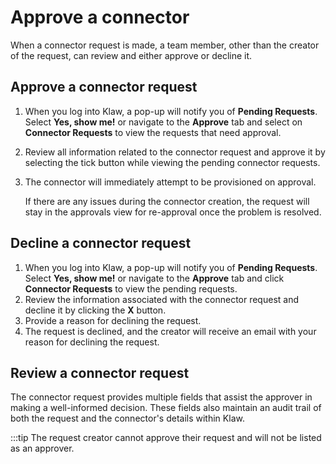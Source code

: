 # Approve a connector

When a connector request is made, a team member, other than the creator
of the request, can review and either approve or decline it.

## Approve a connector request

1. When you log into Klaw, a pop-up will notify you of **Pending
   Requests**. Select **Yes, show me!** or navigate to the **Approve**
   tab and select on **Connector Requests** to view the requests that
   need approval.
2. Review all information related to the connector request and approve
   it by selecting the tick button while viewing the pending connector
   requests.

3. The connector will immediately attempt to be provisioned on
   approval.

   If there are any issues during the connector creation, the request will stay in the approvals view for re-approval once the problem is resolved.

## Decline a connector request

1. When you log into Klaw, a pop-up will notify you of **Pending
   Requests**. Select **Yes, show me!** or navigate to the **Approve**
   tab and click **Connector Requests** to view the pending
   requests.
2. Review the information associated with the connector request and
   decline it by clicking the **X** button.
3. Provide a reason for declining the request.
4. The request is declined, and the creator will receive an email with
   your reason for declining the request.

## Review a connector request

The connector request provides multiple fields that assist the approver in making a well-informed decision. These fields also maintain an audit trail of both the request and the connector's details within Klaw.

:::tip
The request creator cannot approve their request and will not be listed as an approver.
